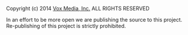 Copyright (c) 2014 [Vox Media, Inc.](http://www.voxmedia.com/) ALL RIGHTS RESERVED

In an effort to be more open we are publishing the source to this project. Re-publishing of this project is strictly prohibited.
